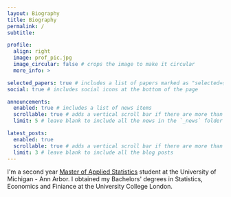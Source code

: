 ```yaml
---
layout: Biography
title: Biography
permalink: /
subtitle:

profile:
  align: right
  image: prof_pic.jpg
  image_circular: false # crops the image to make it circular
  more_info: >

selected_papers: true # includes a list of papers marked as "selected={true}"
social: true # includes social icons at the bottom of the page

announcements:
  enabled: true # includes a list of news items
  scrollable: true # adds a vertical scroll bar if there are more than 3 news items
  limit: 5 # leave blank to include all the news in the `_news` folder

latest_posts:
  enabled: true
  scrollable: true # adds a vertical scroll bar if there are more than 3 new posts items
  limit: 3 # leave blank to include all the blog posts
---
```


I'm a second year <a href="https://lsa.umich.edu/stats/masters_students/mastersprograms/applied-stats-masters-program.html">Master of Applied Statistics</a> student at the University of Michigan - Ann Arbor. I obtained my Bachelors' degrees in Statistics, Economics and Finiance at the University College London.
